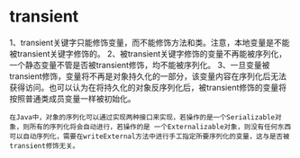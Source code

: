 # transient

1、transient关键字只能修饰变量，而不能修饰方法和类。注意，本地变量是不能被transient关键字修饰的。
2、被transient关键字修饰的变量不再能被序列化，一个静态变量不管是否被transient修饰，均不能被序列化。
3、一旦变量被transient修饰，变量将不再是对象持久化的一部分，该变量内容在序列化后无法获得访问。也可以认为在将持久化的对象反序列化后，被transient修饰的变量将按照普通类成员变量一样被初始化。

    在Java中，对象的序列化可以通过实现两种接口来实现，若操作的是一个Serializable对象，则所有的序列化将会自动进行，若操作的是 一个Externalizable对象，则没有任何东西可以自动序列化，需要在writeExternal方法中进行手工指定所要序列化的变量，这与是否被transient修饰无关。
